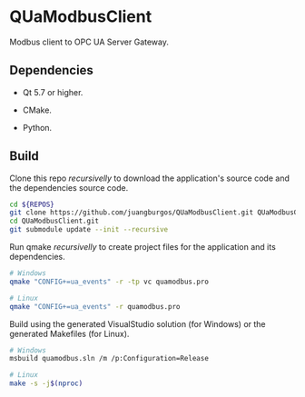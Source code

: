# QUaModbusClient

Modbus client to OPC UA Server Gateway.

## Dependencies

* Qt 5.7 or higher.

* CMake.

* Python.

## Build

Clone this repo *recursivelly* to download the application's source code and the dependencies source code.

```bash
cd ${REPOS}
git clone https://github.com/juangburgos/QUaModbusClient.git QUaModbusClient.git
cd QUaModbusClient.git
git submodule update --init --recursive
```

Run qmake *recursivelly* to create project files for the application and its dependencies.

```bash
# Windows
qmake "CONFIG+=ua_events" -r -tp vc quamodbus.pro

# Linux
qmake "CONFIG+=ua_events" -r quamodbus.pro
```

Build using the generated VisualStudio solution (for Windows) or the generated Makefiles (for Linux).

```bash
# Windows
msbuild quamodbus.sln /m /p:Configuration=Release

# Linux
make -s -j$(nproc)
```